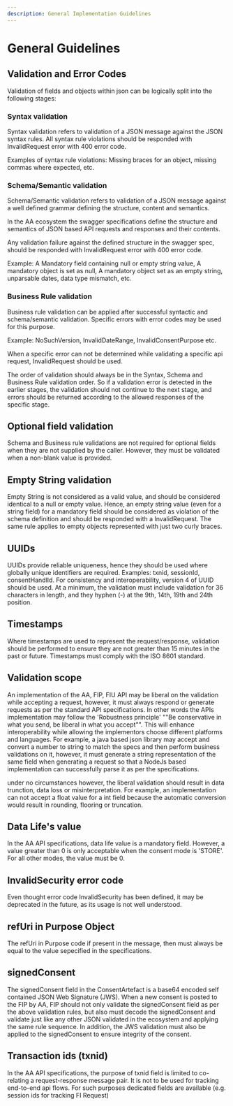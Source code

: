 ```yaml
---
description: General Implementation Guidelines
---
```


# General Guidelines

## Validation and Error Codes

Validation of fields and objects within json can be logically split into the following stages:

### Syntax validation

Syntax validation refers to validation of a JSON message against the JSON syntax rules. All syntax rule violations should be responded with InvalidRequest error with 400 error code.

Examples of syntax rule violations: Missing braces for an object, missing commas where expected, etc.

### Schema/Semantic validation

Schema/Semantic validation refers to validation of a JSON message against a well defined grammar defining the structure, content and semantics.

In the AA ecosystem the swagger specifications define the structure and semantics of JSON based API requests and responses and their contents.

Any validation failure against the defined structure in the swagger spec, should be responded with InvalidRequest error with 400 error code.

Example: A Mandatory field containing null or empty string value, A mandatory object is set as null, A mandatory object set as an empty string, unparsable dates, data type mismatch, etc.

### Business Rule validation

Business rule validation can be applied after successful syntactic and schema/semantic validation. Specific errors with error codes may be used for this purpose.

Example: NoSuchVersion, InvalidDateRange, InvalidConsentPurpose etc.

When a specific error can not be determined while validating a specific api request, InvalidRequest should be used.

The order of validation should always be in the Syntax, Schema and Business Rule validation order. So if a validation error is detected in the earlier stages, the validation should not continue to the next stage, and errors should be returned according to the allowed responses of the specific stage.

## Optional field validation

Schema and Business rule validations are not required for optional fields when they are not supplied by the caller. However, they must be validated when a non-blank value is provided.

## Empty String validation

Empty String is not considered as a valid value, and should be considered identical to a null or empty value. Hence, an empty string value \(even for a string field\) for a mandatory field should be considered as violation of the schema definition and should be responded with a InvalidRequest. The same rule applies to empty objects represented with just two curly braces.

## UUIDs

UUIDs provide reliable uniqueness, hence they should be used where globally unique identifiers are required. Examples: txnid, sessionId, consentHandlId. For consistency and interoperability, version 4 of UUID should be used. At a minimum, the validation must include validation for 36 characters in length, and they hyphen \(-\) at the 9th, 14th, 19th and 24th position.

## Timestamps

Where timestamps are used to represent the request/response, validation should be performed to ensure they are not greater than 15 minutes in the past or future. Timestamps must comply with the ISO 8601 standard.

## Validation scope

An implementation of the AA, FIP, FIU API may be liberal on the validation while accepting a request, however, it must always respond or generate requests as per the standard API specifications. In other words the APIs implementation may follow the 'Robustness principle' ""Be conservative in what you send, be liberal in what you accept"". This will enhance interoperability while allowing the implementors choose different platforms and languages. For example, a java based json library may accept and convert a number to string to match the specs and then perform business validations on it, however, it must generate a string representation of the same field when generating a request so that a NodeJs based implementation can successfully parse it as per the specifications.

under no circumstances however, the liberal validation should result in data trunction, data loss or misinterpretation. For example, an implementation can not accept a float value for a int field because the automatic conversion would result in rounding, flooring or truncation.

## Data Life's value

In the AA API specifications, data life value is a mandatory field. However, a value greater than 0 is only acceptable when the consent mode is 'STORE'. For all other modes, the value must be 0.

## InvalidSecurity error code

Even thought error code InvalidSecurity has been defined, it may be deprecated in the future, as its usage is not well understood.

## refUri in Purpose Object

The refUri in Purpose code if present in the message, then must always be equal to the value sepecified in the specifications.

## signedConsent

The signedConsent field in the ConsentArtefact is a base64 encoded self contained JSON Web Signature \(JWS\). When a new consent is posted to the FIP by AA, FIP should not only validate the signedConsent field as per the above validation rules, but also must decode the signedConsent and validate just like any other JSON validated in the ecosystem and applying the same rule sequence. In addition, the JWS validation must also be applied to the signedConsent to ensure integrity of the consent.

## Transaction ids \(txnid\)

In the AA API specifications, the purpose of txnid field is limited to co-relating a request-response message pair. It is not to be used for tracking end-to-end api flows. For such purposes dedicated fields are available \(e.g. session ids for tracking FI Request\)

